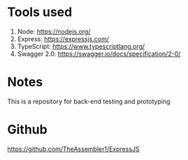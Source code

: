 # Tools used
1. Node: https://nodejs.org/
2. Express: https://expressjs.com/
3. TypeScript: https://www.typescriptlang.org/
4. Swagger 2.0: https://swagger.io/docs/specification/2-0/

# Notes
This is a repository for back-end testing and prototyping

# Github
https://github.com/TheAssembler1/ExpressJS